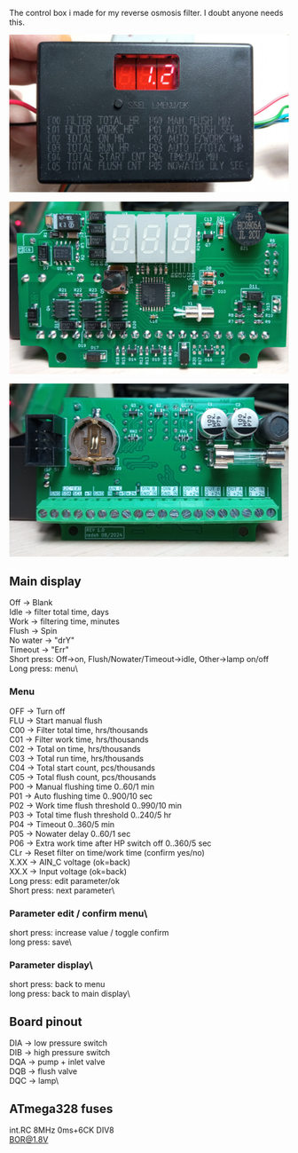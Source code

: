 The control box i made for my reverse osmosis filter. I doubt anyone needs this.

![img-1](./img/photo_2024-09-13_20-38-01.jpg?raw=true)

![img-2](./img/photo_2024-09-13_20-38-23.jpg?raw=true)

![img-3](./img/photo_2024-09-13_20-38-27.jpg?raw=true)

## Main display
Off -> Blank\
Idle -> filter total time, days\
Work -> filtering time, minutes\
Flush -> Spin\
No water -> "drY"\
Timeout -> "Err"\
Short press: Off->on, Flush/Nowater/Timeout->idle, Other->lamp on/off\
Long press: menu\

### Menu
OFF -> Turn off\
FLU -> Start manual flush\
C00 -> Filter total time, hrs/thousands\
C01 -> Filter work time, hrs/thousands\
C02 -> Total on time, hrs/thousands\
C03 -> Total run time, hrs/thousands\
C04 -> Total start count, pcs/thousands\
C05 -> Total flush count, pcs/thousands\
P00 -> Manual flushing time 0..60/1 min\
P01 -> Auto flushing time 0..900/10 sec\
P02 -> Work time flush threshold 0..990/10 min\
P03 -> Total time flush threshold 0..240/5 hr\
P04 -> Timeout 0..360/5 min\
P05 -> Nowater delay 0..60/1 sec\
P06 -> Extra work time after HP switch off 0..360/5 sec\
CLr -> Reset filter on time/work time (confirm yes/no)\
X.XX -> AIN_C voltage (ok=back)\
XX.X -> Input voltage (ok=back)\
Long press: edit parameter/ok\
Short press: next parameter\

### Parameter edit / confirm menu\
short press: increase value / toggle confirm\
long press: save\

### Parameter display\
short press: back to menu\
long press: back to main display\

## Board pinout
DIA -> low pressure switch\
DIB -> high pressure switch\
DQA -> pump + inlet valve\
DQB -> flush valve\
DQC -> lamp\

## ATmega328 fuses
int.RC 8MHz 0ms+6CK DIV8\
BOR@1.8V
